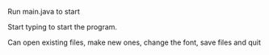 Run main.java to start

Start typing to start the program. 

Can open existing files, make new ones, change the font, save files and quit
